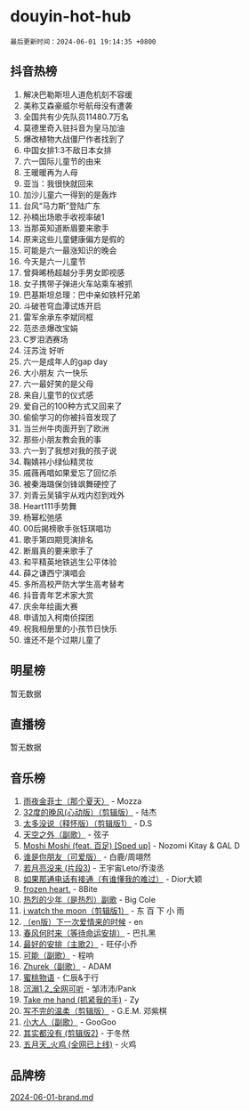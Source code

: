 # douyin-hot-hub

`最后更新时间：2024-06-01 19:14:35 +0800`

## 抖音热榜

1. 解决巴勒斯坦人道危机刻不容缓
1. 美称艾森豪威尔号航母没有遭袭
1. 全国共有少先队员11480.7万名
1. 莫德里奇入驻抖音为皇马加油
1. 爆改植物大战僵尸作者找到了
1. 中国女排1:3不敌日本女排
1. 六一国际儿童节的由来
1. 王暖暖再为人母
1. 亚当：我很快就回来
1. 加沙儿童六一得到的是轰炸
1. 台风“马力斯”登陆广东
1. 孙楠出场歌手收视率破1
1. 当那英知道断眉要来歌手
1. 原来这些儿童健康偏方是假的
1. 可能是六一最涨知识的晚会
1. 今天是六一儿童节
1. 曾舜晞杨超越分手男女即视感
1. 女子携带子弹进火车站乘车被抓
1. 巴基斯坦总理：巴中亲如铁杆兄弟
1. 斗破苍穹血潭试炼开启
1. 雷军余承东李斌同框
1. 范丞丞爆改宝娟
1. C罗泪洒赛场
1. 汪苏泷 好听
1. 六一是成年人的gap day
1. 大小朋友 六一快乐
1. 六一最好笑的是父母
1. 来自儿童节的仪式感
1. 爱自己的100种方式又回来了
1. 偷偷学习的你被抖音发现了
1. 当兰州牛肉面开到了欧洲
1. 那些小朋友教会我的事
1. 六一到了我想对我的孩子说
1. 鞠婧祎小绿仙精灵妆
1. 戚薇再唱如果爱忘了回忆杀
1. 被秦海璐保剑锋飒舞硬控了
1. 刘青云吴镇宇从戏内怼到戏外
1. Heart111手势舞
1. 杨幂松弛感
1. 00后揭榜歌手张钰琪唱功
1. 歌手第四期竞演排名
1. 断眉真的要来歌手了
1. 和平精英地铁逃生公平体验
1. 薛之谦西宁演唱会
1. 多所高校严防大学生高考替考
1. 抖音青年艺术家大赏
1. 庆余年绘画大赛
1. 申请加入柯南侦探团
1. 祝我相册里的小孩节日快乐
1. 谁还不是个过期儿童了

## 明星榜

暂无数据

## 直播榜

暂无数据

## 音乐榜

1. [雨夜金菲士（那个夏天）](https://sf5-hl-cdn-tos.douyinstatic.com/obj/tos-cn-ve-2774/osPmPLDWQBBE2Z6bftCgYwkFaF4pEYEneXaZQs) - Mozza
1. [32度的晚风(心动版）（剪辑版）](https://sf3-cdn-tos.douyinstatic.com/obj/tos-cn-ve-2774/owNyabsyWdzUulxhoJfK8IBXgp0UMQAHpvGh2B) - 陆杰
1. [太多没说（释怀版）（剪辑版1）](https://sf5-hl-cdn-tos.douyinstatic.com/obj/tos-cn-ve-2774/oEbKIiDC0BA8CJOQHYA6aeCVYeHgckHdntZSDj) - D.S
1. [天空之外（副歌）](https://sf6-cdn-tos.douyinstatic.com/obj/tos-cn-ve-2774/oAYn0BTp8jS8iSyZSHMUWAikyvAWI1c7aiJTr) - 弦子
1. [Moshi Moshi (feat. 百足) [Sped up]](https://sf5-hl-cdn-tos.douyinstatic.com/obj/tos-cn-ve-2774/ocCPFQcXJLeroaIdQLIGAoeeYM3OAUYGDguHXz) - Nozomi Kitay & GAL D
1. [谁是你朋友（可爱版）](https://sf5-hl-cdn-tos.douyinstatic.com/obj/tos-cn-ve-2774/owKjggBwGZexYCjVAIeEFURf1LJTjMDaK6AzKN) - 白鹿/周翊然
1. [若月亮没来 (片段3)](https://sf3-cdn-tos.douyinstatic.com/obj/tos-cn-ve-2774/okfyEUsGW1B1ovJi5JiN9IjvAT2lMwA054GoEB) - 王宇宙Leto/乔浚丞
1. [如果那通电话有接通（有谁懂我的难过）](https://sf5-hl-cdn-tos.douyinstatic.com/obj/tos-cn-ve-2774/ocJeJKhUhAJG8EYZiEFfGFAPkD3beMQ5mwDv1e) - Dior大颖
1. [frozen heart.](https://sf5-hl-cdn-tos.douyinstatic.com/obj/tos-cn-ve-2774/oIIWJfyjIACZA9zQMtnJ6hQQhFC4vhCupoRBsO) - 8Bite
1. [热烈的少年（是热烈）副歌](https://sf3-cdn-tos.douyinstatic.com/obj/tos-cn-ve-2774/owVNI0CLDAUMtSz6TEYvfFBFL4UDFFhLfgK8fa) - Big Cole
1. [i watch the moon（剪辑版1）](https://sf3-cdn-tos.douyinstatic.com/obj/tos-cn-ve-2774/o0I9mSChzHZANMJIEBfkCQzzg6N5WAcVtqft9P) - 东 百 下 小 雨
1. [（en版）下一次爱情来的时候](https://sf5-hl-cdn-tos.douyinstatic.com/obj/tos-cn-ve-2774/owZIscFWHUMFAbrAisiax4ioKVNAKH9jYvbBk) - en
1. [春风何时来（等待命运安排）](https://sf6-cdn-tos.douyinstatic.com/obj/tos-cn-ve-2774/oICBNbD3gelMfB4WgiD1KI2jQtXZE2FgHLwtsl) - 巴扎黑
1. [最好的安排（主歌2）](https://sf6-cdn-tos.douyinstatic.com/obj/tos-cn-ve-2774/oMMZX1DuHpMwgoDztBmZswgQnbCeeANZxBHkFY) - 旺仔小乔
1. [可能（副歌）](https://sf3-cdn-tos.douyinstatic.com/obj/tos-cn-ve-2774/cde1731888894259b333569393c2fb51) - 程响
1. [Zhurek（副歌）](https://sf3-cdn-tos.douyinstatic.com/obj/tos-cn-ve-2774/ooQm8FBZQDlf0btEYgVpCcSCQfrdJGBEKZYBGS) - ADAM
1. [蜜桃物语](https://sf3-cdn-tos.douyinstatic.com/obj/tos-cn-ve-2774/oIhOSCZtIACtYU4XQkngiW9kCBfVD1Fz9IYeqL) - 仁辰&于行
1. [沉溺1.2_全网可听](https://sf5-hl-cdn-tos.douyinstatic.com/obj/tos-cn-ve-2774/ok2QoiBqsWAX9McZmWiI9gAB0EzwD4Xj6yfmtH) - 邹沛沛/Pank
1. [Take me hand (抓紧我的手)](https://sf5-hl-cdn-tos.douyinstatic.com/obj/tos-cn-ve-2774/os8GB2fDQQmJZTmtomg0gHX5fBACiEgcFgEKYg) - Zy
1. [写不完的温柔（剪辑版）](https://sf5-hl-cdn-tos.douyinstatic.com/obj/tos-cn-ve-2774/oYBzzZQJ233GfwkemJJffAIWgeIYrjZfWhHTcG) - G.E.M. 邓紫棋
1. [小大人（副歌）](https://sf3-cdn-tos.douyinstatic.com/obj/tos-cn-ve-2774/oIhaDwehWhLFsVIG7QIICLLazDNGJAGg5geeb4) - GooGoo
1. [其实都没有 (剪辑版2)](https://sf5-hl-cdn-tos.douyinstatic.com/obj/tos-cn-ve-2774/oEBNQenHZtBhxYjGgUDQk0BCHTigQafgFlbQ7k) - 于冬然
1. [五月天_火鸡 (全网已上线)](https://sf3-cdn-tos.douyinstatic.com/obj/tos-cn-ve-2774/oEtOMSQZstjlJ4nfBEgeqN29IbWjkmDBrFtF2C) - 火鸡

## 品牌榜

[2024-06-01-brand.md](2024-06-01-brand.md)
